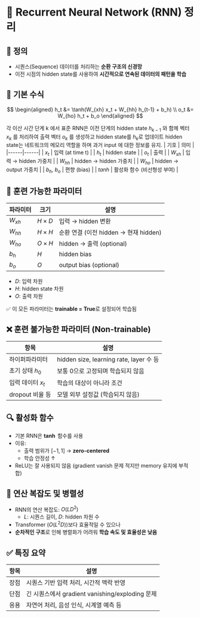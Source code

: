 # 🔁 Recurrent Neural Network (RNN) 정리

## 📌 정의
- 시퀀스(Sequence) 데이터를 처리하는 **순환 구조의 신경망**
- 이전 시점의 hidden state를 사용하여 **시간적으로 연속된 데이터의 패턴을 학습**

## 🧠 기본 수식

$$
\begin{aligned}
h_t &= \tanh(W_{xh} x_t + W_{hh} h_{t-1} + b_h) \\
o_t &= W_{ho} h_t + b_o
\end{aligned}
$$

각 이산 시간 단계 k 에서 표준 RNN은 이전 단계의 hidden state $h_{k-1}$ 와 함께 벡터 $x_k$ 를 처리하여 출력 벡터 $o_k$ 를 생성하고 hidden state를 $h_k$로 업데이트
hidden state는 네트워크의 메모리 역할을 하며 과거 input 에 대한 정보를 유지.
| 기호 | 의미 |
|------|------|
| $x_t$ | 입력 (at time t) |
| $h_t$ | hidden state |
| $o_t$ | 출력 |
| $W_{xh}$ | 입력 → hidden 가중치 |
| $W_{hh}$ | hidden → hidden 가중치 |
| $W_{ho}$ | hidden → output 가중치 |
| $b_h$, $b_o$ | 편향 (bias) |
| $tanh$ | 활성화 함수 (비선형성 부여) |

## 🧮 훈련 가능한 파라미터

| 파라미터 | 크기 | 설명 |
|----------|------|------|
| $W_{xh}$ | $H \times D$ | 입력 → hidden 변환 |
| $W_{hh}$ | $H \times H$ | 순환 연결 (이전 hidden → 현재 hidden) |
| $W_{ho}$ | $O \times H$ | hidden → 출력 (optional) |
| $b_h$ | $H$ | hidden bias |
| $b_o$ | $O$ | output bias (optional) |

- $D$: 입력 차원  
- $H$: hidden state 차원  
- $O$: 출력 차원  

✅ 이 모든 파라미터는 **trainable = True**로 설정되어 학습됨

## ❌ 훈련 불가능한 파라미터 (Non-trainable)

| 항목 | 설명 |
|------|------|
| 하이퍼파라미터 | hidden size, learning rate, layer 수 등 |
| 초기 상태 $h_0$ | 보통 0으로 고정되며 학습되지 않음 |
| 입력 데이터 $x_t$ | 학습의 대상이 아니라 조건 |
| dropout 비율 등 | 모델 외부 설정값 (학습되지 않음) |

## 🔍 활성화 함수

- 기본 RNN은 **$\tanh$** 함수를 사용
- 이유:  
  - 출력 범위가 $[-1, 1]$ → **zero-centered**
  - 학습 안정성 ↑
- ReLU는 잘 사용되지 않음 (gradient vanish 문제 적지만 memory 유지에 부적합)

## 🧮 연산 복잡도 및 병렬성

- RNN의 연산 복잡도: $O(L D^2)$  
  - $L$: 시퀀스 길이, $D$: hidden 차원 수
- Transformer ($O(L^2 D)$)보다 효율적일 수 있으나
- **순차적인 구조**로 인해 병렬화가 어려워 **학습 속도 및 효율성은 낮음**

## ✅ 특징 요약

| 항목 | 설명 |
|------|------|
| 장점 | 시퀀스 기반 입력 처리, 시간적 맥락 반영 |
| 단점 | 긴 시퀀스에서 gradient vanishing/exploding 문제 |
| 응용 | 자연어 처리, 음성 인식, 시계열 예측 등 |

